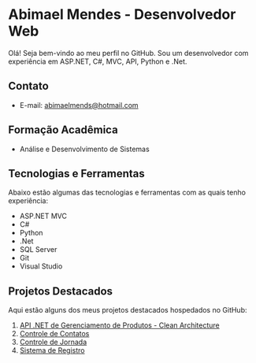 # Abimael Mendes - Desenvolvedor Web

Olá! Seja bem-vindo ao meu perfil no GitHub. Sou um desenvolvedor com experiência em ASP.NET, C#, MVC, API, Python e .Net. 

## Contato

- E-mail: abimaelmends@hotmail.com

## Formação Acadêmica

- Análise e Desenvolvimento de Sistemas

## Tecnologias e Ferramentas

Abaixo estão algumas das tecnologias e ferramentas com as quais tenho experiência:

- ASP.NET MVC
- C#
- Python
- .Net
- SQL Server
- Git
- Visual Studio

## Projetos Destacados

Aqui estão alguns dos meus projetos destacados hospedados no GitHub:

1. [API .NET de Gerenciamento de Produtos - Clean Architecture](https://github.com/abimaeldcm/ProjArquiteturaLimpa)
2. [Controle de Contatos](https://github.com/abimaeldcm/ControleDeContatos)
3. [Controle de Jornada](https://github.com/abimaeldcm/SistemaDePonto)
4. [Sistema de Registro](https://github.com/abimaeldcm/SalesWebMVCC)

<!---
abimaeldcm/abimaeldcm is a ✨ special ✨ repository because its `README.md` (this file) appears on your GitHub profile.
You can click the Preview link to take a look at your changes.
--->
